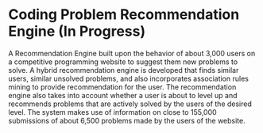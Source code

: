 # Coding Problem Recommendation Engine (In Progress)

A Recommendation Engine built upon the behavior of about 3,000 users on a competitive programming website to suggest them new problems to solve. A hybrid recommendation engine is developed that finds similar users, similar unsolved problems, and also incorporates association rules mining to provide recommendation for the user. The recommendation engine also takes into account whether a user is about to level up and recommends problems that are actively solved by the users of the desired level. The system makes use of information on close to 155,000 submissions of about 6,500 problems made by the users of the website.

